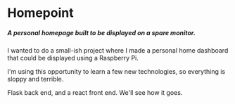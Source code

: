 # Homepoint
##### A personal homepage built to be displayed on a spare monitor.


I wanted to do a small-ish project where I made a personal home dashboard that could be displayed using a
Raspberry Pi.

I'm using this opportunity to learn a few new technologies, so everything is sloppy and terrible.

Flask back end, and a react front end. We'll see how it goes.


